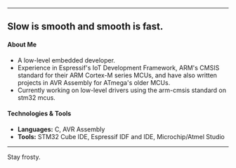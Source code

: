 
---
## Slow is smooth and smooth is fast.

#### About Me
- A low-level embedded developer.
- Experience in Espressif's IoT Development Framework, ARM's CMSIS standard for their ARM Cortex-M series MCUs, and have also written projects in AVR Assembly for ATmega's older MCUs.
- Currently working on low-level drivers using the arm-cmsis standard on stm32 mcus.

####  Technologies & Tools
- **Languages:** C, AVR Assembly
- **Tools:** STM32 Cube IDE, Espressif IDF and IDE, Microchip/Atmel Studio



---

Stay frosty.
